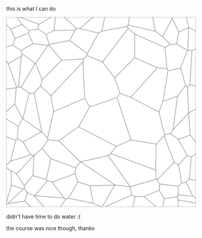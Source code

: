 this is what I can do

![polygons](voronoi/snoglou.svg)

didn't have time to do water :(

the course was nice though, thanks
